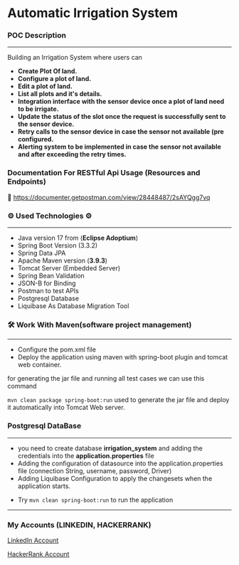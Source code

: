 # Automatic Irrigation System

### **POC Description**

-----
Building an Irrigation System where users can
- **Create Plot Of land.**
- **Configure a plot of land.**
- **Edit a plot of land.**
- **List all plots and it's details.**
- **Integration interface with the sensor device once a plot of land
  need to be irrigate.**
- **Update the status of the slot once the request is successfully sent
  to the sensor device.**
- **Retry calls to the sensor device in case the sensor not available
  (pre configured.**
- **Alerting system to be implemented in case the sensor not
  available and after exceeding the retry times.**

### Documentation For RESTful Api Usage (Resources and Endpoints)

📧 https://documenter.getpostman.com/view/28448487/2sAYQgg7vq

### ⚙ Used Technologies ⚙

---
* Java version 17 from (**Eclipse Adoptium**)
* Spring Boot Version (3.3.2)
* Spring Data JPA
* Apache Maven version (**3.9.3**)
* Tomcat Server (Embedded Server)
* Spring Bean Validation
* JSON-B for Binding
* Postman to test APIs
* Postgresql Database
* Liquibase As Database Migration Tool
### 🛠 Work With Maven(software project management)

---
* Configure the pom.xml file
* Deploy the application using maven with spring-boot plugin and tomcat web container.

for generating the jar file and running all test cases we can use this command

`mvn clean package spring-boot:run` used to generate the jar file
and deploy it automatically into Tomcat Web server.




### Postgresql DataBase

---
* you need to create database **irrigation_system** and adding the credentials into the **application.properties** file
* Adding the configuration of datasource into the application.properties file (connection String, username, password, Driver)
* Adding Liquibase Configuration to apply the changesets when the application starts.



- Try
  `mvn clean spring-boot:run` to run the application



------
### My  Accounts (LINKEDIN, HACKERRANK)

[LinkedIn Account](https://www.linkedin.com/in/abdallah96)


[HackerRank Account](https://www.hackerrank.com/profile/abdallahsameer22)

